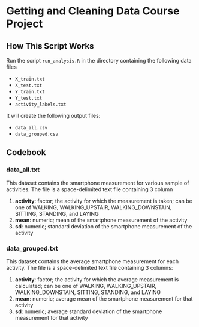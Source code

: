# Getting and Cleaning Data Course Project

## How This Script Works
Run the script ```run_analysis.R``` in the directory containing the following data files
* ```X_train.txt```
* ```X_test.txt```
* ```Y_train.txt```
* ```Y_test.txt```
* ```activity_labels.txt```

It will create the following output files:
* ```data_all.csv```
* ```data_grouped.csv```

## Codebook
### data_all.txt
This dataset contains the smartphone measurement for various sample of activities. The file is a space-delimited text file containing 3 column

1. **activity**: factor; the activity for which the measurement is taken; can be one of WALKING, WALKING_UPSTAIR, WALKING_DOWNSTAIN, SITTING, STANDING, and LAYING
2. **mean**: numeric; mean of the smartphone measurement of the activity
3. **sd**: numeric; standard deviation of the smartphone measurement of the activity

### data_grouped.txt
This dataset contains the average smartphone measurement for each activity. The file is a space-delimited text file containing 3 columns:

1. **activity**: factor; the activity for which the average measurement is calculated; can be one of WALKING, WALKING_UPSTAIR, WALKING_DOWNSTAIN, SITTING, STANDING, and LAYING
2. **mean**: numeric; average mean of the smartphone measurement for that activity
3. **sd**: numeric; average standard deviation of the smartphone measurement for that activity
